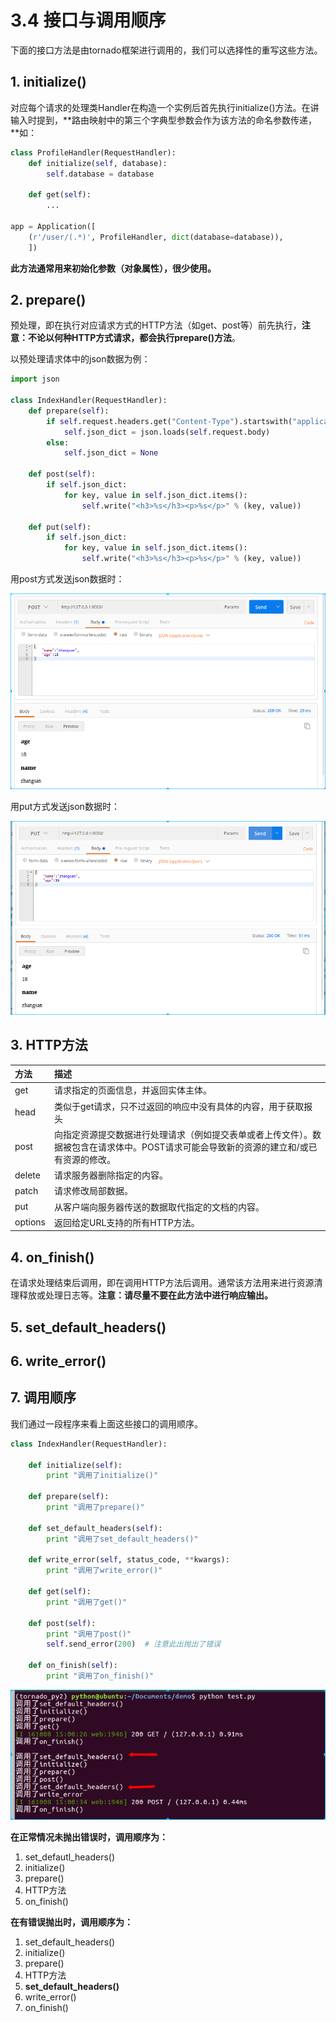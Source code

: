 # 3.4 接口与调用顺序

下面的接口方法是由tornado框架进行调用的，我们可以选择性的重写这些方法。

## 1. initialize()

对应每个请求的处理类Handler在构造一个实例后首先执行initialize()方法。在讲输入时提到，**路由映射中的第三个字典型参数会作为该方法的命名参数传递，**如：

```python
class ProfileHandler(RequestHandler):
    def initialize(self, database):
        self.database = database

    def get(self):
        ...

app = Application([
    (r'/user/(.*)', ProfileHandler, dict(database=database)),
    ])
```
**此方法通常用来初始化参数（对象属性），很少使用。**

## 2. prepare()

预处理，即在执行对应请求方式的HTTP方法（如get、post等）前先执行，**注意：不论以何种HTTP方式请求，都会执行prepare()方法**。

以预处理请求体中的json数据为例：

```python
import json

class IndexHandler(RequestHandler):
    def prepare(self):
        if self.request.headers.get("Content-Type").startswith("application/json"):
            self.json_dict = json.loads(self.request.body)
        else:
            self.json_dict = None

    def post(self):
        if self.json_dict:
            for key, value in self.json_dict.items():
                self.write("<h3>%s</h3><p>%s</p>" % (key, value))

    def put(self):
        if self.json_dict:
            for key, value in self.json_dict.items():
                self.write("<h3>%s</h3><p>%s</p>" % (key, value))
```

用post方式发送json数据时：

![post方式](/images/prepare_post.png)

用put方式发送json数据时：

![put方式](/images/prepare_put.png)

## 3. HTTP方法

|方法 |描述 
|:----|:----
|get|    请求指定的页面信息，并返回实体主体。
|head|    类似于get请求，只不过返回的响应中没有具体的内容，用于获取报头
|post|    向指定资源提交数据进行处理请求（例如提交表单或者上传文件）。数据被包含在请求体中。POST请求可能会导致新的资源的建立和/或已有资源的修改。
|delete|  请求服务器删除指定的内容。
|patch| 请求修改局部数据。
|put| 从客户端向服务器传送的数据取代指定的文档的内容。
|options| 返回给定URL支持的所有HTTP方法。

## 4. on_finish()

在请求处理结束后调用，即在调用HTTP方法后调用。通常该方法用来进行资源清理释放或处理日志等。**注意：请尽量不要在此方法中进行响应输出。**

## 5. set\_default_headers()

## 6. write\_error()

## 7. 调用顺序

我们通过一段程序来看上面这些接口的调用顺序。

```python
class IndexHandler(RequestHandler):

    def initialize(self):
        print "调用了initialize()"

    def prepare(self):
        print "调用了prepare()"

    def set_default_headers(self):
        print "调用了set_default_headers()"

    def write_error(self, status_code, **kwargs):
        print "调用了write_error()"

    def get(self):
        print "调用了get()"

    def post(self):
        print "调用了post()"
        self.send_error(200)  # 注意此出抛出了错误

    def on_finish(self):
        print "调用了on_finish()"
```

![调用顺序](/images/interface_sequence.png)

**在正常情况未抛出错误时，调用顺序为：**
1. set\_defautl\_headers()
2. initialize()
3. prepare()
4. HTTP方法
5. on_finish()

**在有错误抛出时，调用顺序为：**
1. set\_default\_headers()
2. initialize()
3. prepare()
4. HTTP方法
5. **set\_default\_headers()**
6. write_error()
7. on_finish()
